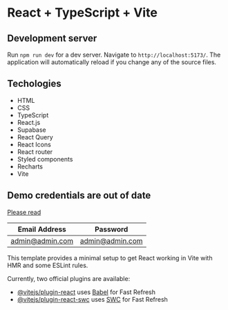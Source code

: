 # React + TypeScript + Vite

## Development server

Run `npm run dev` for a dev server. Navigate to `http://localhost:5173/`. The application will automatically reload if you change any of the source files.

## Techologies

- HTML
- CSS
- TypeScript
- React.js
- Supabase
- React Query
- React Icons
- React router
- Styled components
- Recharts
- Vite

## Demo credentials are out of date

[Please read](https://github.com/sezmars/react-boilerplate/issues/2)

| Email Address   | Password |
|-----------------| -------- |
| admin@admin.com | admin@admin.com |

This template provides a minimal setup to get React working in Vite with HMR and some ESLint rules.

Currently, two official plugins are available:

- [@vitejs/plugin-react](https://github.com/vitejs/vite-plugin-react/blob/main/packages/plugin-react/README.md) uses [Babel](https://babeljs.io/) for Fast Refresh
- [@vitejs/plugin-react-swc](https://github.com/vitejs/vite-plugin-react-swc) uses [SWC](https://swc.rs/) for Fast Refresh
